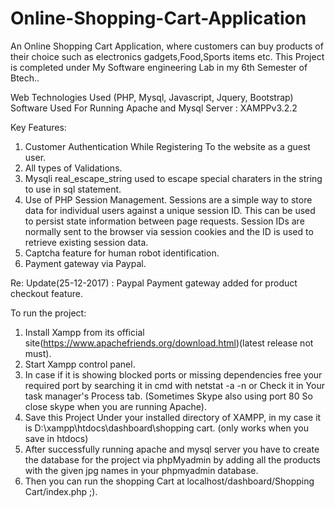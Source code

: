 # Online-Shopping-Cart-Application

An Online Shopping Cart Application, where customers can buy products of their choice such as electronics gadgets,Food,Sports items etc.
This Project is completed under My Software engineering Lab in my 6th Semester of Btech..

Web Technologies Used (PHP, Mysql, Javascript, Jquery, Bootstrap)
Software Used For Running Apache and Mysql Server : XAMPPv3.2.2

Key Features:
1. Customer Authentication While Registering To the website as a guest user.
2. All types of Validations.
3. Mysqli real_escape_string used to escape special charaters in the string to use in sql statement.
4. Use of PHP Session Management.
   Sessions are a simple way to store data for individual users against a unique session ID. 
   This can be used to persist state information between page requests. 
   Session IDs are normally sent to the browser via session cookies and the ID is used to retrieve existing session data.
5. Captcha feature for human robot identification.
6. Payment gateway via Paypal.

Re: Update(25-12-2017) : Paypal Payment gateway added for product checkout feature.
  
To run the project:
1. Install Xampp from its official site(https://www.apachefriends.org/download.html)(latest release not must).
2. Start Xampp control panel.
3. In case if it is showing blocked ports or missing dependencies free your required port by searching it in cmd with netstat -a -n or
   Check it in Your task manager's Process tab. (Sometimes Skype also using port 80 So close skype when you are running Apache).
4. Save this Project Under your installed directory of XAMPP, in my case it is D:\xampp\htdocs\dashboard\shopping cart. (only works when you save in htdocs)
5. After successfully running apache and mysql server you have to create the database for the project via phpMyadmin by adding all the products with the given jpg names in your phpmyadmin  database.
6. Then you can run the shopping Cart at localhost/dashboard/Shopping Cart/index.php ;).
   
